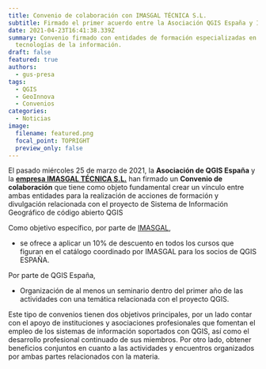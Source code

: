 ```yaml
---
title: Convenio de colaboración con IMASGAL TÉCNICA S.L.
subtitle: Firmado el primer acuerdo entre la Asociación QGIS España y IMASGAL.
date: 2021-04-23T16:41:38.339Z
summary: Convenio firmado con entidades de formación especializadas en las
  tecnologías de la información.
draft: false
featured: true
authors:
  - gus-presa
tags:
  - QGIS
  - GeoInnova
  - Convenios
categories:
  - Noticias
image:
  filename: featured.png
  focal_point: TOPRIGHT
  preview_only: false
---
```

El pasado miércoles 25 de marzo de 2021, la **Asociación de QGIS España** y la **[empresa  IMASGAL TÉCNICA S.L.](https://imasgal.com/)** han firmado un **Convenio de colaboración** que tiene como objeto fundamental crear un vínculo entre ambas entidades para la realización de acciones de formación y divulgación relacionada con el proyecto de Sistema de Información Geográfico de código abierto QGIS

Como objetivo específico, por parte de [IMASGAL](https://imasgal.com/), 

* se ofrece a aplicar un 10% de descuento en todos los cursos que figuran en el catálogo coordinado por IMASGAL para los socios de QGIS ESPAÑA.

Por parte de QGIS España,

* Organización de al menos un seminario dentro del primer año de las actividades con una
   temática relacionada con el proyecto QGIS.

Este tipo de convenios tienen dos objetivos principales, por un lado contar con el apoyo de instituciones y asociaciones profesionales que fomentan el empleo de los sistemas de información soportados con QGIS, así como el desarrollo profesional continuado de sus miembros. Por otro lado, obtener beneficios conjuntos en cuanto a las actividades y encuentros organizados por ambas partes relacionados con la materia.